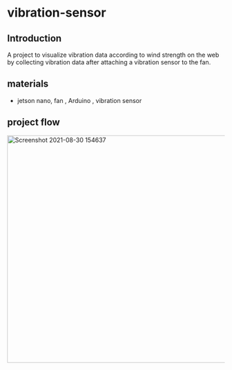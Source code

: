 # vibration-sensor
## Introduction
A project to visualize vibration data according to wind strength on the web by collecting vibration data after attaching a vibration sensor to the fan.

## materials
- jetson nano, fan , Arduino , vibration sensor


## project flow
<img width="526" alt="Screenshot 2021-08-30 154637" src="https://user-images.githubusercontent.com/88071262/131465653-eeb6a920-981c-4139-a216-21f51125c516.png">



